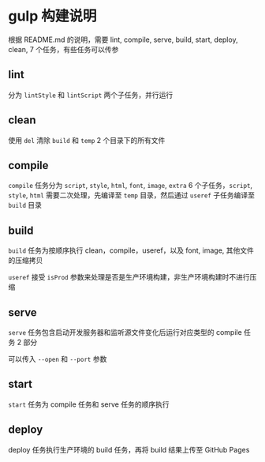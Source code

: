 # gulp 构建说明

根据 README.md 的说明，需要 lint, compile, serve, build, start, deploy, clean, 7 个任务，有些任务可以传参

## lint

分为 `lintStyle` 和 `lintScript` 两个子任务，并行运行

## clean

使用 `del` 清除 `build` 和 `temp` 2 个目录下的所有文件

## compile

`compile` 任务分为 `script`, `style`, `html`, `font`, `image`, `extra` 6 个子任务，`script`, `style`, `html` 需要二次处理，先编译至 `temp` 目录，然后通过 `useref` 子任务编译至 `build` 目录

## build

`build` 任务为按顺序执行 clean，compile，useref，以及 font, image, 其他文件的压缩拷贝

`useref` 接受 `isProd` 参数来处理是否是生产环境构建，非生产环境构建时不进行压缩

## serve

`serve` 任务包含启动开发服务器和监听源文件变化后运行对应类型的 compile 任务 2 部分

可以传入 `--open` 和 `--port` 参数

## start

`start` 任务为 compile 任务和 serve 任务的顺序执行

## deploy

deploy 任务执行生产环境的 build 任务，再将 build 结果上传至 GitHub Pages

